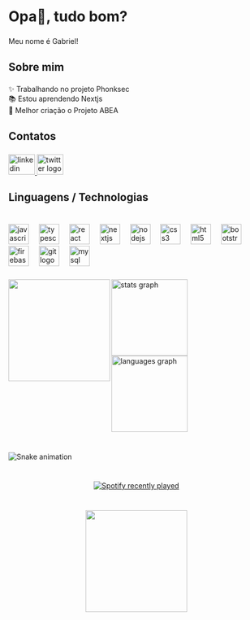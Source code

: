 <h1 align="left">Opa👋, tudo bom?</h1>

###

<p align="left">Meu nome é Gabriel!</p>

###

<h2 align="left">Sobre mim</h2>

###

<p align="left">✨ Trabalhando no projeto Phonksec<br>📚 Estou aprendendo Nextjs<br>👀 Melhor criação o Projeto ABEA</p>

###

<h2 align="left">Contatos</h2>

###

<div align="left">
  <a href="https://www.linkedin.com/in/gabriel-sifr/" target="_blank">
    <img src="https://raw.githubusercontent.com/maurodesouza/profile-readme-generator/master/src/assets/icons/social/linkedin/default.svg" width="52" height="40" alt="linkedin logo"  />
  </a>
  <a href="https://twitter.com/player1mene" target="_blank">
    <img src="https://raw.githubusercontent.com/maurodesouza/profile-readme-generator/master/src/assets/icons/social/twitter/default.svg" width="52" height="40" alt="twitter logo"  />
  </a>
</div>

###

<h2 align="left">Linguagens / Technologias</h2>

###

<br clear="both">

<div align="left">
  <img src="https://cdn.jsdelivr.net/gh/devicons/devicon/icons/javascript/javascript-original.svg" height="40" alt="javascript logo"  />
  <img width="12" />
  <img src="https://cdn.jsdelivr.net/gh/devicons/devicon/icons/typescript/typescript-original.svg" height="40" alt="typescript logo"  />
  <img width="12" />
  <img src="https://cdn.jsdelivr.net/gh/devicons/devicon/icons/react/react-original.svg" height="40" alt="react logo"  />
  <img width="12" />
  <img src="https://cdn.jsdelivr.net/gh/devicons/devicon/icons/nextjs/nextjs-original.svg" height="40" alt="nextjs logo"  />
  <img width="12" />
  <img src="https://cdn.jsdelivr.net/gh/devicons/devicon/icons/nodejs/nodejs-original.svg" height="40" alt="nodejs logo"  />
  <img width="12" />
  <img src="https://cdn.jsdelivr.net/gh/devicons/devicon/icons/css3/css3-original.svg" height="40" alt="css3 logo"  />
  <img width="12" />
  <img src="https://cdn.jsdelivr.net/gh/devicons/devicon/icons/html5/html5-original.svg" height="40" alt="html5 logo"  />
  <img width="12" />
  <img src="https://cdn.jsdelivr.net/gh/devicons/devicon/icons/bootstrap/bootstrap-original.svg" height="40" alt="bootstrap logo"  />
  <img width="12" />
  <img src="https://cdn.jsdelivr.net/gh/devicons/devicon/icons/firebase/firebase-plain.svg" height="40" alt="firebase logo"  />
  <img width="12" />
  <img src="https://cdn.jsdelivr.net/gh/devicons/devicon/icons/git/git-original.svg" height="40" alt="git logo"  />
  <img width="12" />
  <img src="https://cdn.jsdelivr.net/gh/devicons/devicon/icons/mysql/mysql-original.svg" height="40" alt="mysql logo"  />
</div>

###

<img align="left" height="200" src="https://i.redd.it/w6a6775zvp661.gif"  />

###

<div align="left">
  <img src="https://github-readme-stats.vercel.app/api?username=player1mene&hide_title=false&hide_rank=false&show_icons=true&include_all_commits=true&count_private=true&disable_animations=false&theme=github_dark&locale=pt-br&hide_border=true&order=1&custom_title=Minhas%20est%C3%A1tisticas" height="150" alt="stats graph"  />
  <img src="https://github-readme-stats.vercel.app/api/top-langs?username=player1mene&locale=pt-br&hide_title=false&layout=compact&card_width=320&langs_count=5&theme=github_dark&hide_border=true&order=2&custom_title=Linguagens%20usadas%20(em%20%25)" height="150" alt="languages graph"  />
</div>

###

<br clear="both">

<img src="https://raw.githubusercontent.com/player1mene/player1mene/output/snake.svg" alt="Snake animation" />

###

<br clear="both">

<div align="center">
  <a href="https://open.spotify.com/user/21xtmn4annr5kmexkque2cyya">
    <img src="https://spotify-recently-played-readme.vercel.app/api?user=21xtmn4annr5kmexkque2cyya&count=5&unique=false" alt="Spotify recently played"  />
  </a>
</div>

###

<br clear="both">

<div align="center">
  <img height="200" src="https://miro.medium.com/v2/resize:fit:500/0*vx0ScvDWPy-Rnv0T."  />
</div>

###
